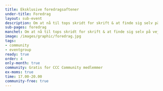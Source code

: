 ```yaml
---
title: Eksklusive foredragsaftener
under-title: Foredrag
layout: sub-event
description: Om at nå til tops skridt for skrift & at finde sig selv på vejen ned.
sub-pages: foredrag
manchet: Om at nå til tops skridt for skrift & at finde sig selv på vejen ned.
image: /images/graphic/foredrag.jpg
tags:
- community
- eventgroup
ready: true
order: 4
only-month: true
community: Gratis for CCC Community medlemmer
ex-moms: true
time: 17.00-20.00
community-free: true
---
```

